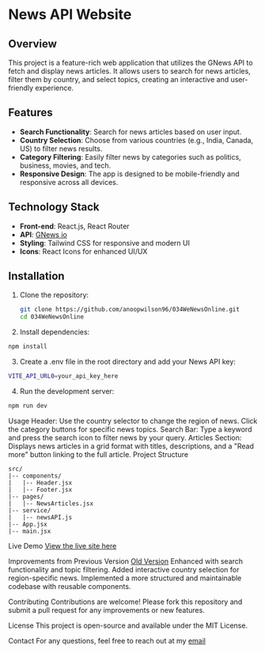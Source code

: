 # News API Website

## Overview
This project is a feature-rich web application that utilizes the GNews API to fetch and display news articles. It allows users to search for news articles, filter them by country, and select topics, creating an interactive and user-friendly experience.

## Features
- **Search Functionality**: Search for news articles based on user input.
- **Country Selection**: Choose from various countries (e.g., India, Canada, US) to filter news results.
- **Category Filtering**: Easily filter news by categories such as politics, business, movies, and tech.
- **Responsive Design**: The app is designed to be mobile-friendly and responsive across all devices.

## Technology Stack
- **Front-end**: React.js, React Router
- **API**: [GNews io]([https://gnews.io/](https://gnews.io/))
- **Styling**: Tailwind CSS for responsive and modern UI
- **Icons**: React Icons for enhanced UI/UX

## Installation
1. Clone the repository:
   ```bash
   git clone https://github.com/anoopwilson96/034WeNewsOnline.git
   cd 034WeNewsOnline

2. Install dependencies:
```bash
npm install
```
3. Create a .env file in the root directory and add your News API key:
```bash
VITE_API_URL0=your_api_key_here
```
4. Run the development server:
```bash
npm run dev
```

Usage
Header: Use the country selector to change the region of news. Click the category buttons for specific news topics.
Search Bar: Type a keyword and press the search icon to filter news by your query.
Articles Section: Displays news articles in a grid format with titles, descriptions, and a "Read more" button linking to the full article.
Project Structure

```
src/
|-- components/
|   |-- Header.jsx
|   |-- Footer.jsx
|-- pages/
|   |-- NewsArticles.jsx
|-- service/
|   |-- newsAPI.js
|-- App.jsx
|-- main.jsx
```

Live Demo
[View the live site here](https://your-daily-news-anoopwilson-projects.vercel.app/)

Improvements from Previous Version [Old Version](https://anoopwilson96.github.io/028-news-website/)
Enhanced with search functionality and topic filtering.
Added interactive country selection for region-specific news.
Implemented a more structured and maintainable codebase with reusable components.

Contributing
Contributions are welcome! Please fork this repository and submit a pull request for any improvements or new features.

License
This project is open-source and available under the MIT License.

Contact
For any questions, feel free to reach out at my [email](anoopwilson33@yahoo.com)
